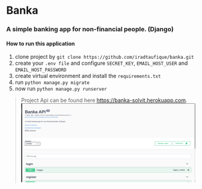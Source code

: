 # Banka
### A simple banking app for non-financial people. (Django)

#### How to run this application
1. clone project by `git clone https://github.com/iradtaufique/banka.git`
2. create your `.env file` and configure `SECRET_KEY`, `EMAIL_HOST_USER` and `EMAIL_HOST_PASSWORD`
3. create virtual environment and install the `requirements.txt`
4. run `python manage.py migrate`
5. now run `python manage.py runserver`
>Project Api can be found here https://banka-solvit.herokuapp.com.
![](banka.png)
